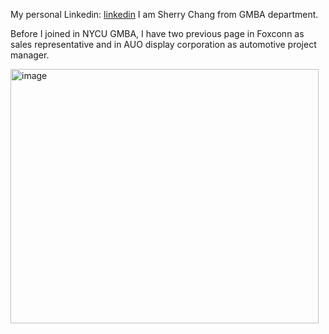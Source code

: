 My personal Linkedin: [linkedin](www.linkedin.com/in/sherry-chang8865)
I am Sherry Chang from GMBA department.

Before I joined in NYCU GMBA, 
I have two previous page in Foxconn as sales representative 
and in AUO display corporation as automotive project manager.





<img width="493" height="407" alt="image" src="https://github.com/user-attachments/assets/321a214c-25b2-4afd-acb3-4475471d46e7" />

